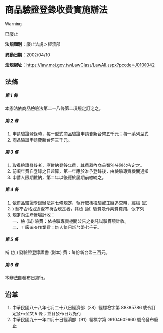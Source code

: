 # 商品驗證登錄收費實施辦法


> [!WARNING]
> 已廢止


**法規類別**：廢止法規＞經濟部

**異動日期**：2002/04/10  

**法規網址**：https://law.moj.gov.tw/LawClass/LawAll.aspx?pcode=J0100042



## 法條
##### 第 1 條
本辦法依商品檢驗法第二十八條第二項規定訂定之。

##### 第 2 條
1. 申請驗證登錄時，每一型式商品驗證申請費新台幣五千元；每一系列型式
1. 商品驗證申請費新台幣三千元。

##### 第 3 條
1. 取得驗證登錄者，應繳納登錄年費，其費額依商品類別分別公告定之。
1. 前項年費自登錄之日起算，第一年應於准予登錄後，由檢驗專責機關通知
1. 申請人限期繳納，第二年以後應於屆期前繳納之。

##### 第 4 條
1. 依商品驗證登錄辦法第七條規定，執行取樣檢驗或工廠追查時，經檢 (試
1. ) 驗不合格或追查不符合規定者，其檢 (試) 驗費及作業費費用，依下列
1. 規定向生產廠場計收：  
一、檢 (試) 驗費：依檢驗專責機關公告之委託試驗費額計收。  
二、工廠追查作業費：每人每日新台幣七千元。

##### 第 5 條
補 (加) 發驗證登錄證書 (副本) 費：每份新台幣三百元。

##### 第 6 條
本辦法自發布日施行。

## 沿革
1. 中華民國八十八年七月二十八日經濟部（88）經標檢字第 88385786 號令訂定發布全文 6  條；並自發布日起施行
1. 中華民國九十一年四月十日經濟部（91）經標字第 09104609660  號令發布廢止
